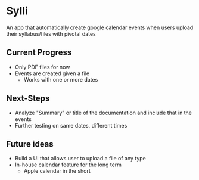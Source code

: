 # Sylli

An app that automatically create google calendar events when users upload their syllabus/files with pivotal dates 

## Current Progress

- Only PDF files for now
- Events are created given a file
  - Works with one or more dates

## Next-Steps

- Analyze "Summary" or title of the documentation and include that in the events
- Further testing on same dates, different times

## Future ideas

- Build a UI that allows user to upload a file of any type 
- In-house calendar feature for the long term
  - Apple calendar in the short